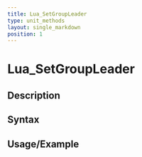 ```yaml
---
title: Lua_SetGroupLeader
type: unit_methods
layout: single_markdown
position: 1
---
```


# Lua_SetGroupLeader

## Description

## Syntax

## Usage/Example


